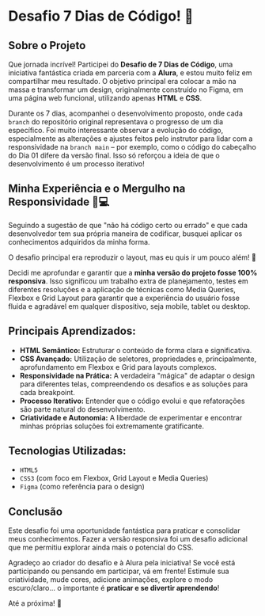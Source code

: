# Desafio 7 Dias de Código! 🚀

## Sobre o Projeto

Que jornada incrível! Participei do **Desafio de 7 Dias de Código**, uma iniciativa fantástica criada em parceria com a **Alura**, e estou muito feliz em compartilhar meu resultado. O objetivo principal era colocar a mão na massa e transformar um design, originalmente construído no Figma, em uma página web funcional, utilizando apenas **HTML** e **CSS**.

Durante os 7 dias, acompanhei o desenvolvimento proposto, onde cada `branch` do repositório original representava o progresso de um dia específico. Foi muito interessante observar a evolução do código, especialmente as alterações e ajustes feitos pelo instrutor para lidar com a responsividade na `branch main` – por exemplo, como o código do cabeçalho do Dia 01 difere da versão final. Isso só reforçou a ideia de que o desenvolvimento é um processo iterativo!

## Minha Experiência e o Mergulho na Responsividade 📱💻

Seguindo a sugestão de que "não há código certo ou errado" e que cada desenvolvedor tem sua própria maneira de codificar, busquei aplicar os conhecimentos adquiridos da minha forma.

O desafio principal era reproduzir o layout, mas eu quis ir um pouco além! 🤩

Decidi me aprofundar e garantir que a **minha versão do projeto fosse 100% responsiva**. Isso significou um trabalho extra de planejamento, testes em diferentes resoluções e a aplicação de técnicas como Media Queries, Flexbox e Grid Layout para garantir que a experiência do usuário fosse fluida e agradável em qualquer dispositivo, seja mobile, tablet ou desktop.

## Principais Aprendizados:

* **HTML Semântico:** Estruturar o conteúdo de forma clara e significativa.
* **CSS Avançado:** Utilização de seletores, propriedades e, principalmente, aprofundamento em Flexbox e Grid para layouts complexos.
* **Responsividade na Prática:** A verdadeira "mágica" de adaptar o design para diferentes telas, compreendendo os desafios e as soluções para cada breakpoint.
* **Processo Iterativo:** Entender que o código evolui e que refatorações são parte natural do desenvolvimento.
* **Criatividade e Autonomia:** A liberdade de experimentar e encontrar minhas próprias soluções foi extremamente gratificante.

## Tecnologias Utilizadas:

* `HTML5`
* `CSS3` (com foco em Flexbox, Grid Layout e Media Queries)
* `Figma` (como referência para o design)

## Conclusão

Este desafio foi uma oportunidade fantástica para praticar e consolidar meus conhecimentos. Fazer a versão responsiva foi um desafio adicional que me permitiu explorar ainda mais o potencial do CSS.

Agradeço ao criador do desafio e à Alura pela iniciativa! Se você está participando ou pensando em participar, vá em frente! Estimule sua criatividade, mude cores, adicione animações, explore o modo escuro/claro... o importante é **praticar e se divertir aprendendo**!

Até a próxima! 👋
